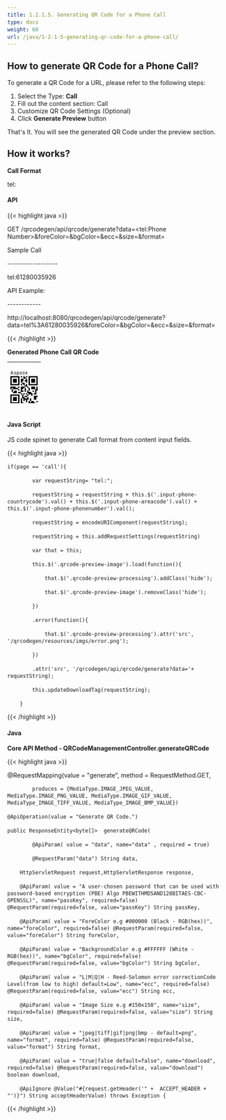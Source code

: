 ```yaml
---
title: 1.2.1.5. Generating QR Code for a Phone Call
type: docs
weight: 60
url: /java/1-2-1-5-generating-qr-code-for-a-phone-call/
---
```


## **How to generate QR Code for a Phone Call?**
To generate a QR Code for a URL, please refer to the following steps:

1. Select the Type: **Call**
1. Fill out the content section: Call
1. Customize QR Code Settings (Optional)
1. Click **Generate Preview** button

That's It. You will see the generated QR Code under the preview section.
## **How it works?**
**Call Format**

tel:<Phone Number>
#### **API**
{{< highlight java >}}

 GET /qrcodegen/api/qrcode/generate?data=<tel:Phone Number>&foreColor=&bgColor=&ecc=&size=&format=

Sample Call

\------------------

tel:61280035926

API Example:

\------------

http://localhost:8080/qrcodegen/api/qrcode/generate?data=tel%3A61280035926&foreColor=&bgColor=&ecc=&size=&format=


{{< /highlight >}}

**Generated Phone Call QR Code**

|<p>![todo:image_alt_text](1-2-1-5-generating-qr-code-for-a-phone-call_1.png)</p><p></p>|
| :- |
#### **Java Script**
JS code spinet to generate Call format from content input fields.

{{< highlight java >}}

  	if(page == 'call'){

    		var requestString= "tel:";

    		requestString = requestString + this.$('.input-phone-countrycode').val() + this.$('.input-phone-areacode').val() +  this.$('.input-phone-phonenumber').val();

    		requestString = encodeURIComponent(requestString);

    		requestString = this.addRequestSettings(requestString)

    		var that = this;

    		this.$('.qrcode-preview-image').load(function(){

    			that.$('.qrcode-preview-processing').addClass('hide');

    			that.$('.qrcode-preview-image').removeClass('hide');

    		})

    		.error(function(){

    			that.$('.qrcode-preview-processing').attr('src', '/qrcodegen/resources/imgs/error.png');

    		})

    		.attr('src', '/qrcodegen/api/qrcode/generate?data='+ requestString);

    		this.updateDownloadTag(requestString);

    	}

{{< /highlight >}}
#### **Java**
**Core API Method - QRCodeManagementController.generateQRCode** 

{{< highlight java >}}

 @RequestMapping(value = "generate", method = RequestMethod.GET,

    		produces = {MediaType.IMAGE_JPEG_VALUE, MediaType.IMAGE_PNG_VALUE, MediaType.IMAGE_GIF_VALUE, MediaType_IMAGE_TIFF_VALUE, MediaType_IMAGE_BMP_VALUE})

    @ApiOperation(value = "Generate QR Code.")

    public ResponseEntity<byte[]>  generateQRCode(

    		@ApiParam( value = "data", name="data" , required = true)

    		@RequestParam("data") String data,

        HttpServletRequest request,HttpServletResponse response,

        @ApiParam( value = "A user-chosen password that can be used with password-based encryption (PBE) Algo PBEWITHMD5AND128BITAES-CBC-OPENSSL)", name="passKey", required=false) @RequestParam(required=false, value="passKey") String passKey,

        @ApiParam( value = "ForeColor e.g #000000 (Black - RGB(hex))", name="foreColor", required=false) @RequestParam(required=false, value="foreColor") String foreColor,

        @ApiParam( value = "BackgroundColor e.g #FFFFFF (White - RGB(hex))", name="bgColor", required=false) @RequestParam(required=false, value="bgColor") String bgColor,

        @ApiParam( value = "L|M|Q|H - Reed-Solomon error correctionCode Level(from low to high) default=Low", name="ecc", required=false) @RequestParam(required=false, value="ecc") String ecc,

        @ApiParam( value = "Image Size e.g #150x150", name="size", required=false) @RequestParam(required=false, value="size") String size,

        @ApiParam( value = "jpeg|tiff|gif|png|bmp - default=png", name="format", required=false) @RequestParam(required=false, value="format") String format,

        @ApiParam( value = "true|false default=false", name="download", required=false) @RequestParam(required=false, value="download") boolean download,

        @ApiIgnore @Value("#{request.getHeader('" +  ACCEPT_HEADER + "')}") String acceptHeaderValue) throws Exception {


{{< /highlight >}}
